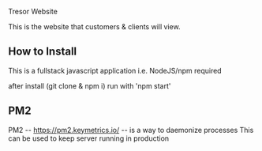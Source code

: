 Tresor Website

This is the website that customers & clients will view.

How to Install
-----------------
This is a fullstack javascript application i.e. NodeJS/npm required

after install (git clone & npm i) run with 'npm start'


PM2
-----------------

PM2 -- https://pm2.keymetrics.io/ -- is a way to daemonize processes
This can be used to keep server running in production